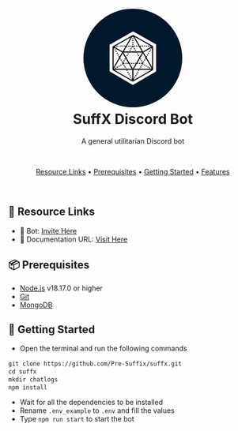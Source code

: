 <h1 align="center">
  <br>
  <a href="https://github.com/Pre-Suffix"><img src="./SuffX.png" height="200" alt="SuffX Discord Bot" style="clip-path: circle();"></a>
  <br>
  SuffX Discord Bot
  <br>
</h1>

<p align="center">A general utilitarian Discord bot</p>

<br>

<p align="center">
  <a href="#-resource-links">Resource Links</a>
  •
  <a href="#-prerequisites">Prerequisites</a>
  •
  <a href="#-getting-started">Getting Started</a>
  •
  <a href="https://github.com/Pre-Suffix/suffx/wiki">Features</a>
</p>

<br>

## 🔗 Resource Links

- 🤖 Bot: [Invite Here](https://discord.com/oauth2/authorize?client_id=765366636571131944&permissions=1376805842000&integration_type=0&scope=bot%20applications.commands)
- 📂 Documentation URL: [Visit Here](https://github.com/Pre-Suffix/suffx/wiki)

## 📦 Prerequisites

- [Node.js](https://nodejs.org/en/) v18.17.0 or higher
- [Git](https://git-scm.com/downloads)
- [MongoDB](https://www.mongodb.com)

## 🚀 Getting Started

- Open the terminal and run the following commands

```
git clone https://github.com/Pre-Suffix/suffx.git
cd suffx
mkdir chatlogs
npm install
```

- Wait for all the dependencies to be installed
- Rename `.env_example` to `.env` and fill the values
- Type `npm run start` to start the bot